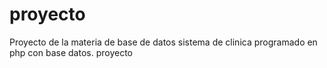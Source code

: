 # proyecto
Proyecto de la materia de base de datos sistema de clinica programado en php con base datos. 
proyecto
